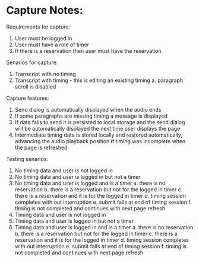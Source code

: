 # Capture Notes:

Requirements for capture:
1. User must be logged in
2. User must have a role of timer 
3. If there is a reservation then user must have the reservation

Senarios for capture:
1. Transcript with no timing
2. Transcript with timing - this is editing an existing timing
  a. paragraph scroll is disabled

Capture features:
1. Send dialog is automatically displayed when the audio ends
2. If some paragraphs are missing timing a message is displayed
3. If data fails to send it is persisted to local storage and the send
   dialog will be automatically displayed the next time user displays the page
4. Intermediate timing data is stored locally and restored automatically, advancing
   the audio playback position if timing was incomplete when the page is refreshed

Testing senarios:
1. No timing data and user is not logged in
2. No timing data and user is logged in but not a timer
3. No timing data and user is logged and is a timer
  a. there is no reservation
  b. there is a reservation but not for the logged in timer
  c. there is a reservation and it is for the logged in timer
  d. timing session completes with out interruption
  e. submit fails at end of timing session
  f. timing is not completed and continues with next page refresh
4. Timing data and user is not logged in
5. Timing data and user is logged in but not a timer
6. Timing data and user is logged in and is a timer
  a. there is no reservation
  b. there is a reservation but not for the logged in timer
  c. there is a reservation and it is for the logged in timer
  d. timing session completes with out interruption
  e. submit fails at end of timing session
  f. timing is not completed and continues with next page refresh